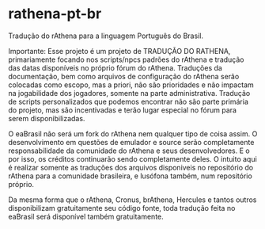 # rathena-pt-br
Tradução do rAthena para a linguagem Português do Brasil.

Importante: Esse projeto é um projeto de TRADUÇÃO DO RATHENA, primariamente focando nos scripts/npcs padrões do rAthena e tradução das datas disponíveis no próprio fórum do rAthena.
Traduções da documentação, bem como arquivos de configuração do rAthena serão colocadas como escopo, mas a priori, não são prioridades e não impactam na jogabilidade dos jogadores, somente na parte administrativa.
Tradução de scripts personalizados que podemos encontrar não são parte primária do projeto, mas são incentivadas e terão lugar especial no fórum para serem disponibilizadas.

O eaBrasil não será um fork do rAthena nem qualquer tipo de coisa assim.
O desenvolvimento em questões de emulador e source serão completamente responsabilidade da comunidade do rAthena e seus desenvolvedores.
E o por isso, os créditos continuarão sendo completamente deles. O intuito aqui é realizar somente as traduções dos arquivos disponiveis no repositório do rAthena para a comunidade brasileira, e lusófona também, num repositório próprio.

Da mesma forma que o rAthena, Cronus, brAthena, Hercules e tantos outros disponibilizam gratuitamente seu código fonte, toda tradução feita no eaBrasil será disponível também gratuitamente.
